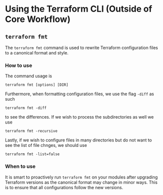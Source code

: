 # Using the Terraform CLI (Outside of Core Workflow)

## `terraform fmt`
The `terraform fmt` command is used to rewrite Terraform configuration files to a canonical format and style. 

### How to use
The command usage is 

```
terraform fmt [options] [DIR]
```

Furthermore, when formatting configuration files, we use the flag `-diff` as such

```
terraform fmt -diff
```
to see the differences. If we wish to process the subdirectories as well we use

```
terraform fmt -recursive
```
Lastly, if we wish to configure files in many directories but do not want to see the list of file chnges, we should use

```
terraform fmt -list=false
```


### When to use
It is smart to proactively run `terraform fmt` on your modules after upgrading Terraform versions as the canonical format may change in minor ways. This is to ensure that all configurations follow the new versions. 

